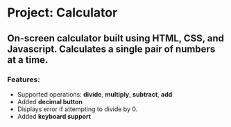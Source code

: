 # Project: Calculator
## On-screen calculator built using HTML, CSS, and Javascript. Calculates a single pair of numbers at a time.

### **Features:**
* Supported operations:  **divide**, **multiply**, **subtract**, **add**
* Added **decimal button**
* Displays error if attempting to divide by 0.
* Added **keyboard support**
